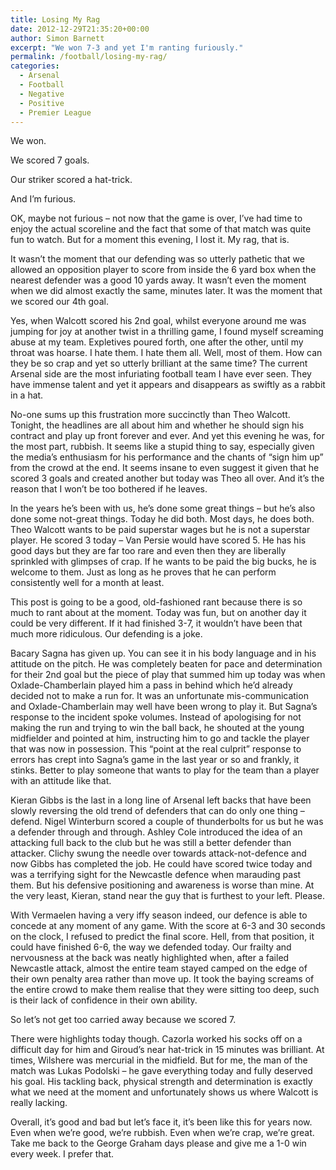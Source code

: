 ```yaml
---
title: Losing My Rag
date: 2012-12-29T21:35:20+00:00
author: Simon Barnett
excerpt: "We won 7-3 and yet I'm ranting furiously."
permalink: /football/losing-my-rag/
categories:
  - Arsenal
  - Football
  - Negative
  - Positive
  - Premier League
---
```

We won.

We scored 7 goals.

Our striker scored a hat-trick.

And I&#8217;m furious.

OK, maybe not furious &#8211; not now that the game is over, I&#8217;ve had time to enjoy the actual scoreline and the fact that some of that match was quite fun to watch. But for a moment this evening, I lost it. My rag, that is.

It wasn&#8217;t the moment that our defending was so utterly pathetic that we allowed an opposition player to score from inside the 6 yard box when the nearest defender was a good 10 yards away. It wasn&#8217;t even the moment when we did almost exactly the same, minutes later. It was the moment that we scored our 4th goal.

Yes, when Walcott scored his 2nd goal, whilst everyone around me was jumping for joy at another twist in a thrilling game, I found myself screaming abuse at my team. Expletives poured forth, one after the other, until my throat was hoarse. I hate them. I hate them all. Well, most of them. How can they be so crap and yet so utterly brilliant at the same time? The current Arsenal side are the most infuriating football team I have ever seen. They have immense talent and yet it appears and disappears as swiftly as a rabbit in a hat.

No-one sums up this frustration more succinctly than Theo Walcott. Tonight, the headlines are all about him and whether he should sign his contract and play up front forever and ever. And yet this evening he was, for the most part, rubbish. It seems like a stupid thing to say, especially given the media&#8217;s enthusiasm for his performance and the chants of &#8220;sign him up&#8221; from the crowd at the end. It seems insane to even suggest it given that he scored 3 goals and created another but today was Theo all over. And it&#8217;s the reason that I won&#8217;t be too bothered if he leaves.

In the years he&#8217;s been with us, he&#8217;s done some great things &#8211; but he&#8217;s also done some not-great things. Today he did both. Most days, he does both. Theo Walcott wants to be paid superstar wages but he is not a superstar player. He scored 3 today &#8211; Van Persie would have scored 5. He has his good days but they are far too rare and even then they are liberally sprinkled with glimpses of crap. If he wants to be paid the big bucks, he is welcome to them. Just as long as he proves that he can perform consistently well for a month at least.

This post is going to be a good, old-fashioned rant because there is so much to rant about at the moment. Today was fun, but on another day it could be very different. If it had finished 3-7, it wouldn&#8217;t have been that much more ridiculous. Our defending is a joke.

Bacary Sagna has given up. You can see it in his body language and in his attitude on the pitch. He was completely beaten for pace and determination for their 2nd goal but the piece of play that summed him up today was when Oxlade-Chamberlain played him a pass in behind which he&#8217;d already decided not to make a run for. It was an unfortunate mis-communication and Oxlade-Chamberlain may well have been wrong to play it. But Sagna&#8217;s response to the incident spoke volumes. Instead of apologising for not making the run and trying to win the ball back, he shouted at the young midfielder and pointed at him, instructing him to go and tackle the player that was now in possession. This &#8220;point at the real culprit&#8221; response to errors has crept into Sagna&#8217;s game in the last year or so and frankly, it stinks. Better to play someone that wants to play for the team than a player with an attitude like that.

Kieran Gibbs is the last in a long line of Arsenal left backs that have been slowly reversing the old trend of defenders that can do only one thing &#8211; defend. Nigel Winterburn scored a couple of thunderbolts for us but he was a defender through and through. Ashley Cole introduced the idea of an attacking full back to the club but he was still a better defender than attacker. Clichy swung the needle over towards attack-not-defence and now Gibbs has completed the job. He could have scored twice today and was a terrifying sight for the Newcastle defence when marauding past them. But his defensive positioning and awareness is worse than mine. At the very least, Kieran, stand near the guy that is furthest to your left. Please.

With Vermaelen having a very iffy season indeed, our defence is able to concede at any moment of any game. With the score at 6-3 and 30 seconds on the clock, I refused to predict the final score. Hell, from that position, it could have finished 6-6, the way we defended today. Our frailty and nervousness at the back was neatly highlighted when, after a failed Newcastle attack, almost the entire team stayed camped on the edge of their own penalty area rather than move up. It took the baying screams of the entire crowd to make them realise that they were sitting too deep, such is their lack of confidence in their own ability.

So let&#8217;s not get too carried away because we scored 7.

There were highlights today though. Cazorla worked his socks off on a difficult day for him and Giroud&#8217;s near hat-trick in 15 minutes was brilliant. At times, Wilshere was mercurial in the midfield. But for me, the man of the match was Lukas Podolski &#8211; he gave everything today and fully deserved his goal. His tackling back, physical strength and determination is exactly what we need at the moment and unfortunately shows us where Walcott is really lacking.

Overall, it&#8217;s good and bad but let&#8217;s face it, it&#8217;s been like this for years now. Even when we&#8217;re good, we&#8217;re rubbish. Even when we&#8217;re crap, we&#8217;re great. Take me back to the George Graham days please and give me a 1-0 win every week. I prefer that.

